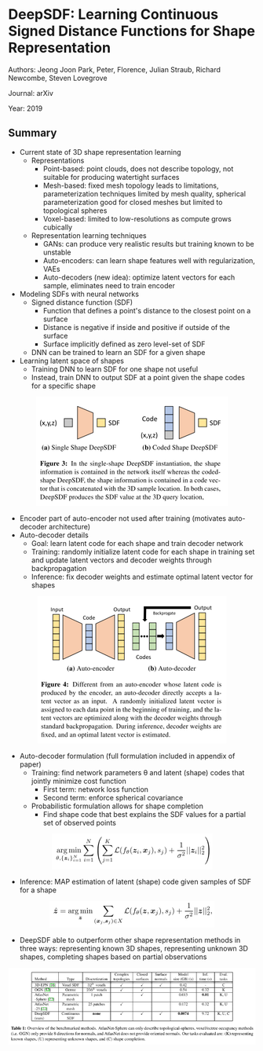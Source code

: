 # DeepSDF: Learning Continuous Signed Distance Functions for Shape Representation
Authors: Jeong Joon Park, Peter, Florence, Julian Straub, Richard Newcombe, Steven Lovegrove

Journal: arXiv

Year: 2019

## Summary
* Current state of 3D shape representation learning
  * Representations
    * Point-based: point clouds, does not describe topology, not suitable for producing watertight surfaces
    * Mesh-based: fixed mesh topology leads to limitations, parameterization techniques limited by mesh quality, spherical parameterization good for closed meshes but limited to topological spheres
    * Voxel-based: limited to low-resolutions as compute grows cubically
  * Representation learning techniques
    * GANs: can produce very realistic results but training known to be unstable
    * Auto-encoders: can learn shape features well with regularization, VAEs
    * Auto-decoders (new idea): optimize latent vectors for each sample, eliminates need to train encoder
* Modeling SDFs with neural networks
  * Signed distance function (SDF)
    * Function that defines a point's distance to the closest point on a surface
    * Distance is negative if inside and positive if outside of the surface
    * Surface implicitly defined as zero level-set of SDF
  * DNN can be trained to learn an SDF for a given shape
* Learning latent space of shapes
  * Training DNN to learn SDF for one shape not useful
  * Instead, train DNN to output SDF at a point given the shape codes for a specific shape

<p align="center">
  <img src="https://github.com/matsumotosan/papers2go/blob/master/img/ml/deepsdf/deepsdf.png" />
</p>

  * Encoder part of auto-encoder not used after training (motivates auto-decoder architecture)
  * Auto-decoder details
    * Goal: learn latent code for each shape and train decoder network
    * Training: randomly initialize latent code for each shape in training set and update latent vectors and decoder weights through backpropagation
    * Inference: fix decoder weights and estimate optimal latent vector for shapes

<p align="center">
  <img src="https://github.com/matsumotosan/papers2go/blob/master/img/ml/deepsdf/autodecoder.png" />
</p>

* Auto-decoder formulation (full formulation included in appendix of paper)
  * Training: find network parameters θ and latent (shape) codes that jointly minimize cost function
    * First term: network loss function
    * Second term: enforce spherical covariance
  * Probabilistic formulation allows for shape completion
    * Find shape code that best explains the SDF values for a partial set of observed points

<p align="center">
  <img src="https://github.com/matsumotosan/papers2go/blob/master/img/ml/deepsdf/cost.png" />
</p>

  * Inference: MAP estimation of latent (shape) code given samples of SDF for a shape

<p align="center">
  <img src="https://github.com/matsumotosan/papers2go/blob/master/img/ml/deepsdf/inference.png" />
</p>

* DeepSDF able to outperform other shape representation methods in three ways: representing known 3D shapes, representing unknown 3D shapes, completing shapes based on partial observations

<p align="center">
  <img src="https://github.com/matsumotosan/papers2go/blob/master/img/ml/deepsdf/table.png" />
</p>
